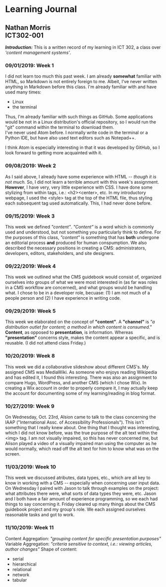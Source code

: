 # Learning Journal
## Nathan Morris<br>ICT302-001

***Introduction:*** This is a written record of my learning in ICT 302, a class over *'content management systems'*.

### 09/01/2019: Week 1
I did not learn too much this past week. I am already **somewhat** familiar with HTML, so Markdown is not entirely foreign to me. Albeit, I've never written anything in Markdown before this class. I'm already familiar with and have used many times:
<ul>
<li>Linux</li>
<li>the terminal</li>
</ul>
Thus, I'm already familiar with such things as GitHub. Some applications would be not in a Linux distribution's official repository, so I would run the "git" command within the terminal to download them.<br>I've never used Atom before. I normally write code in the terminal or a Python IDE, but have also used text editors such as Notepad++.</p>
<p>I think Atom is especially interesting in that it was developed by GitHub, so I look forward to getting more acquainted with it.

### 09/08/2019: Week 2
As I said above, I already have some experience with HTML -- *though it is not much.* So, I did not learn a terrible amount with this week's assignment. **However**, I have very, very little experience with CSS. I have done some stylizing from within tags, i.e.: &lt;h2>&lt;center>, etc. In my introductory webpage, I used the &lt;style> tag at the top of the HTML file, thus styling each subsequent tag used automatically. This, I had never done before.  

### 09/15/2019: Week 3
This week we defined *"content"*. *"Content"* is a word which is commonly used and understood, but not something you particularly think to define. For the purposes of this class, *"content"* is something that has __both__ undergone an editorial process __and__ produced for human conspumption. 
We also described the necessary positions in creating a CMS: administrators, developers, editors, stakeholders, and site designers. 

### 09/22/2019: Week 4
This week we outlined what the CMS guidebook would consist of, organized ourselves into groups of what we were most interested in (as far was roles in a CMS workflow are concerned), and what groups would be handling what. I chose to be in a developer role, becuase: (1) I am not much of a people person and (2) I have experience in writing code.

### 09/29/2019: Week 5
This week we elaborated on the concept of **"content"**. A **"channel"** is *"a distribution outlet for content; a method in which content is consumed."* **Content**, as opposed to **presentation**, is information. Whereas **"presentation"** concerns style, makes the content appear a specific, and is reusable. (I did not attend class Friday.)

### 10/20/2019: Week 8
This week we did a collaborative slideshow about different CMS's. My assigned CMS was MediaWiki. As someone who enjoys reading Wikipedia and has edited it, I found this interesting. There was also an assignment to compare Hugo, WordPress, and another CMS (which I chose Wix). In creating a Wix account in order to properly compare it, I may actually keep the account for documenting some of my learning/reading in blog format.

### 10/27/2019: Week 9
On Wednesday, Oct. 23rd, Alsion came to talk to the class concerning the IAAP ("International Assc. of Accessibility Professionals"). This isn't something that I really knew about. One thing that I thought was interesting, which I did not know before, was the true purpose of the alt text within the &lt;img&gt; tag. I am not visually impaired, so this has never concerned me, but Alison played a video of a visually impaired man using the computer as he would normally, which read off the alt text for him to know what was on the screen.

### 11/03/2019: Week 10
This week we discussed atributes, data types, etc., which are all key to know in working with a CMS -- especially when concerning user input data. On Wednesday I paired with Jason to talk through examples on the project: what attributes there were, what sorts of data types they were, etc. Jason and I both have a fair amount of experience programming, so we each had things to say concerning it.
Friday cleared up many things about the CMS guidebook project and my group's role. We each assigned ourselves reasonable tasks and got to work.

### 11/10/2019: Week 11
Content Aggregation:  *"grouping content for specific presentation purposes"*
Variable Aggregation: *"criteria sensitive to context, i.e.: viewing articles, author changes"*
Shape of content:
<html>
  <ul>
    <li>serial</li>
    <li>hierarchical</li>
    <li>relational</li>
    <li>network</li>
    <li>tabular</li>
  </ul>
</html>
